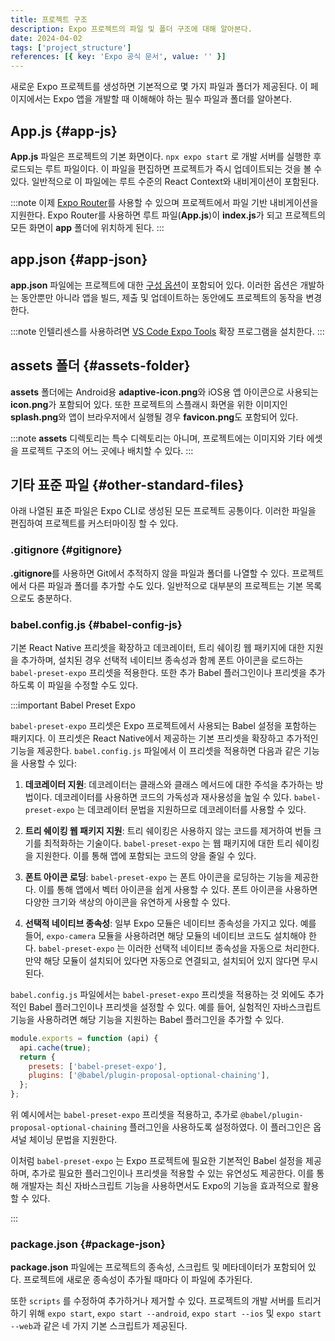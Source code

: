```yaml
---
title: 프로젝트 구조
description: Expo 프로젝트의 파일 및 폴더 구조에 대해 알아본다.
date: 2024-04-02
tags: ['project_structure']
references: [{ key: 'Expo 공식 문서', value: '' }]
---
```


새로운 Expo 프로젝트를 생성하면 기본적으로 몇 가지 파일과 폴더가 제공된다. 이 페이지에서는 Expo 앱을 개발할 때 이해해야 하는 필수 파일과 폴더를 알아본다.

## App.js {#app-js}

**App.js** 파일은 프로젝트의 기본 화면이다. `npx expo start` 로 개발 서버를 실행한 후 로드되는 루트 파일이다. 이 파일을 편집하면 프로젝트가 즉시 업데이트되는 것을 볼 수 있다. 일반적으로 이 파일에는 루트 수준의 React Context와 내비게이션이 포함된다.

:::note
이제 [Expo Router](https://docs.expo.dev/router/introduction/)를 사용할 수 있으며 프로젝트에서 파일 기반 내비게이션을 지원한다. Expo Router를 사용하면 루트 파일(**App.js**)이 **index.js**가 되고 프로젝트의 모든 화면이 **app** 폴더에 위치하게 된다.
:::

## app.json {#app-json}

**app.json** 파일에는 프로젝트에 대한 [구성 옵션](https://docs.expo.dev/versions/latest/config/app/)이 포함되어 있다. 이러한 옵션은 개발하는 동안뿐만 아니라 앱을 빌드, 제출 및 업데이트하는 동안에도 프로젝트의 동작을 변경한다.

:::note
인텔리센스를 사용하려면 [VS Code Expo Tools](https://github.com/expo/vscode-expo) 확장 프로그램을 설치한다.
:::

## assets 폴더 {#assets-folder}

**assets** 폴더에는 Android용 **adaptive-icon.png**와 iOS용 앱 아이콘으로 사용되는 **icon.png**가 포함되어 있다. 또한 프로젝트의 스플래시 화면을 위한 이미지인 **splash.png**와 앱이 브라우저에서 실행될 경우 **favicon.png**도 포함되어 있다.

:::note
**assets** 디렉토리는 특수 디렉토리는 아니며, 프로젝트에는 이미지와 기타 에셋을 프로젝트 구조의 어느 곳에나 배치할 수 있다.
:::

## 기타 표준 파일 {#other-standard-files}

아래 나열된 표준 파일은 Expo CLI로 생성된 모든 프로젝트 공통이다. 이러한 파일을 편집하여 프로젝트를 커스터마이징 할 수 있다.

### .gitignore {#gitignore}

**.gitignore**를 사용하면 Git에서 추적하지 않을 파일과 폴더를 나열할 수 있다. 프로젝트에서 다른 파일과 폴더를 추가할 수도 있다. 일반적으로 대부분의 프로젝트는 기본 목록으로도 충분하다.

### babel.config.js {#babel-config-js}

기본 React Native 프리셋을 확장하고 데코레이터, 트리 쉐이킹 웹 패키지에 대한 지원을 추가하며, 설치된 경우 선택적 네이티브 종속성과 함께 폰트 아이콘을 로드하는 `babel-preset-expo` 프리셋을 적용한다. 또한 추가 Babel 플러그인이나 프리셋을 추가하도록 이 파일을 수정할 수도 있다.

:::important Babel Preset Expo

`babel-preset-expo` 프리셋은 Expo 프로젝트에서 사용되는 Babel 설정을 포함하는 패키지다. 이 프리셋은 React Native에서 제공하는 기본 프리셋을 확장하고 추가적인 기능을 제공한다. `babel.config.js` 파일에서 이 프리셋을 적용하면 다음과 같은 기능을 사용할 수 있다:

1. **데코레이터 지원**: 데코레이터는 클래스와 클래스 메서드에 대한 주석을 추가하는 방법이다. 데코레이터를 사용하면 코드의 가독성과 재사용성을 높일 수 있다. `babel-preset-expo` 는 데코레이터 문법을 지원하므로 데코레이터를 사용할 수 있다.

2. **트리 쉐이킹 웹 패키지 지원**: 트리 쉐이킹은 사용하지 않는 코드를 제거하여 번들 크기를 최적화하는 기술이다. `babel-preset-expo` 는 웹 패키지에 대한 트리 쉐이킹을 지원한다. 이를 통해 앱에 포함되는 코드의 양을 줄일 수 있다.

3. **폰트 아이콘 로딩**: `babel-preset-expo` 는 폰트 아이콘을 로딩하는 기능을 제공한다. 이를 통해 앱에서 벡터 아이콘을 쉽게 사용할 수 있다. 폰트 아이콘을 사용하면 다양한 크기와 색상의 아이콘을 유연하게 사용할 수 있다.

4. **선택적 네이티브 종속성**: 일부 Expo 모듈은 네이티브 종속성을 가지고 있다. 예를 들어, `expo-camera` 모듈을 사용하려면 해당 모듈의 네이티브 코드도 설치해야 한다. `babel-preset-expo` 는 이러한 선택적 네이티브 종속성을 자동으로 처리한다. 만약 해당 모듈이 설치되어 있다면 자동으로 연결되고, 설치되어 있지 않다면 무시된다.

`babel.config.js` 파일에서는 `babel-preset-expo` 프리셋을 적용하는 것 외에도 추가적인 Babel 플러그인이나 프리셋을 설정할 수 있다. 예를 들어, 실험적인 자바스크립트 기능을 사용하려면 해당 기능을 지원하는 Babel 플러그인을 추가할 수 있다.

```js
module.exports = function (api) {
  api.cache(true);
  return {
    presets: ['babel-preset-expo'],
    plugins: ['@babel/plugin-proposal-optional-chaining'],
  };
};
```

위 예시에서는 `babel-preset-expo` 프리셋을 적용하고, 추가로 `@babel/plugin-proposal-optional-chaining` 플러그인을 사용하도록 설정하였다. 이 플러그인은 옵셔널 체이닝 문법을 지원한다.

이처럼 `babel-preset-expo` 는 Expo 프로젝트에 필요한 기본적인 Babel 설정을 제공하며, 추가로 필요한 플러그인이나 프리셋을 적용할 수 있는 유연성도 제공한다. 이를 통해 개발자는 최신 자바스크립트 기능을 사용하면서도 Expo의 기능을 효과적으로 활용할 수 있다.

:::

### package.json {#package-json}

**package.json** 파일에는 프로젝트의 종속성, 스크립트 및 메타데이터가 포함되어 있다. 프로젝트에 새로운 종속성이 추가될 때마다 이 파일에 추가된다.

또한 `scripts` 를 수정하여 추가하거나 제거할 수 있다. 프로젝트의 개발 서버를 트리거하기 위해 `expo start`, `expo start --android`, `expo start --ios` 및 `expo start --web`과 같은 네 가지 기본 스크립트가 제공된다.
